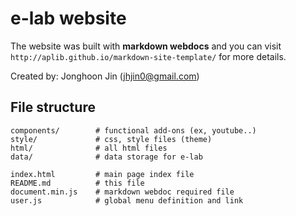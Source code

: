 # e-lab website

The website was built with **markdown webdocs** and you can visit
`http://aplib.github.io/markdown-site-template/` for more details.

Created by: Jonghoon Jin (jhjin0@gmail.com)


## File structure

```
components/        # functional add-ons (ex, youtube..)
style/             # css, style files (theme)
html/              # all html files
data/              # data storage for e-lab

index.html         # main page index file
README.md          # this file
document.min.js    # markdown webdoc required file
user.js            # global menu definition and link
```
